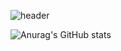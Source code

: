 ![header](https://capsule-render.vercel.app/api?type=wave&color=auto&height=300&section=header&text=CH4nH33&fontSize=90)


![Anurag's GitHub stats](https://github-readme-stats.vercel.app/api?username=Ch4nh33&show_icons=true&theme=radical)
